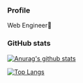 ### Profile
Web Engineer🚀

### GitHub stats
[![Anurag's github stats](https://github-readme-stats.vercel.app/api?username=apple-yagi)](https://github.com/anuraghazra/github-readme-stats)


[![Top Langs](https://github-readme-stats.vercel.app/api/top-langs/?username=apple-yagi&layout=compact)](https://github.com/anuraghazra/github-readme-stats)
